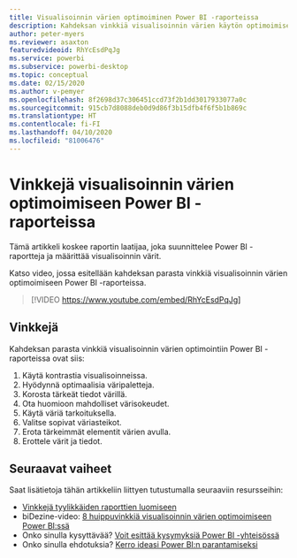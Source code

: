```yaml
---
title: Visualisoinnin värien optimoiminen Power BI -raporteissa
description: Kahdeksan vinkkiä visualisoinnin värien käytön optimoimiseen Power BI -raportin visualisoinneissa Power BI Desktopissa tai Power BI -palvelussa.
author: peter-myers
ms.reviewer: asaxton
featuredvideoid: RhYcEsdPqJg
ms.service: powerbi
ms.subservice: powerbi-desktop
ms.topic: conceptual
ms.date: 02/15/2020
ms.author: v-pemyer
ms.openlocfilehash: 8f2698d37c306451ccd73f2b1dd3017933077a0c
ms.sourcegitcommit: 915cb7d8088deb0d9d86f3b15dfb4f6f5b1b869c
ms.translationtype: HT
ms.contentlocale: fi-FI
ms.lasthandoff: 04/10/2020
ms.locfileid: "81006476"
---
```

# <a name="tips-to-optimize-visual-colors-in-power-bi-reports"></a>Vinkkejä visualisoinnin värien optimoimiseen Power BI -raporteissa

Tämä artikkeli koskee raportin laatijaa, joka suunnittelee Power BI -raportteja ja määrittää visualisoinnin värit.

Katso video, jossa esitellään kahdeksan parasta vinkkiä visualisoinnin värien optimoimiseen Power BI -raporteissa.

> [!VIDEO https://www.youtube.com/embed/RhYcEsdPqJg]

## <a name="tips"></a>Vinkkejä

Kahdeksan parasta vinkkiä visualisoinnin värien optimointiin Power BI -raporteissa ovat siis:

1. Käytä kontrastia visualisoinneissa.
1. Hyödynnä optimaalisia väripaletteja.
1. Korosta tärkeät tiedot värillä.
1. Ota huomioon mahdolliset värisokeudet.
1. Käytä väriä tarkoituksella.
1. Valitse sopivat väriasteikot.
1. Erota tärkeimmät elementit värien avulla.
1. Erottele värit ja tiedot.

## <a name="next-steps"></a>Seuraavat vaiheet

Saat lisätietoja tähän artikkeliin liittyen tutustumalla seuraaviin resursseihin:

- [Vinkkejä tyylikkäiden raporttien luomiseen](../power-bi-reports-tips-and-tricks-for-creating.md)
- biDezine-video: [8 huippuvinkkiä visualisoinnin värien optimoimiseen Power BI:ssä](https://www.youtube.com/watch?v=RhYcEsdPqJg)
- Onko sinulla kysyttävää? [Voit esittää kysymyksiä Power BI -yhteisössä](https://community.powerbi.com/)
- Onko sinulla ehdotuksia? [Kerro ideasi Power BI:n parantamiseksi](https://ideas.powerbi.com)
